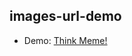 ## images-url-demo

- Demo: [Think Meme!](https://alejandrojsr7.github.io/images-url-demo/think-meme.jpg)